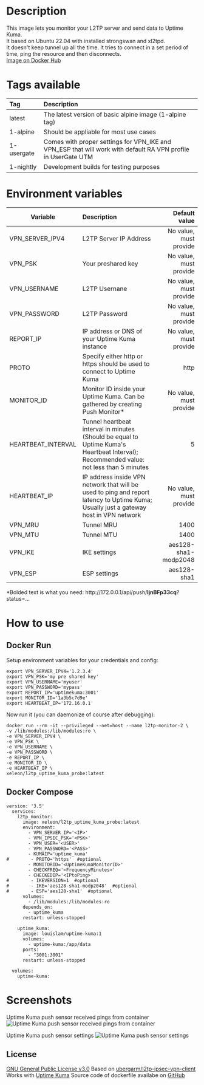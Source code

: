 # Description
This image lets you monitor your L2TP server and send data to Uptime Kuma.\
It based on Ubuntu 22.04 with installed strongswan and xl2tpd.\
It doesn't keep tunnel up all the time. It tries to connect in a set period of time, ping the resource and then disconnects.\
[Image on Docker Hub](https://hub.docker.com/r/xeleon/l2tp_uptime_kuma_probe)

# Tags available
| Tag | Description |
| :---------------- | :-------------------|
| latest | The latest version of basic alpine image (1-alpine tag) |
| 1-alpine | Should be appliable for most use cases |
| 1-usergate | Comes with proper settings for VPN_IKE and VPN_ESP that will work with default RA VPN profile in UserGate UTM |
| 1-nightly | Development builds for testing purposes |

# Environment variables
|  Variable | Description | Default value |
| ------------- |:-------------| -----:|
| VPN_SERVER_IPV4 | L2TP Server IP Address | No value, must provide |
| VPN_PSK                              | Your preshared key |   No value, must provide|
| VPN_USERNAME                | L2TP Usernane      |    No value, must provide|
| VPN_PASSWORD                | L2TP Password      |    No value, must provide |
| REPORT_IP                          | IP address or DNS of your Uptime Kuma instance | No value, must provide | 
| PROTO                                  | Specify either http or https should be used to connect to Uptime Kuma | http |
| MONITOR_ID                       | Monitor ID inside your Uptime Kuma. Can be gathered by creating Push Monitor*  |    No value, must provide|
| HEARTBEAT_INTERVAL    | Tunnel heartbeat interval in minutes (Should be equal to Uptime Kuma's Heartbeat Interval); Recommended value: not less than 5 minutes |    5 |
| HEARTBEAT_IP                   | IP address inside VPN network that will be used to ping and report latency to Uptime Kuma; Usually just a gateway host in VPN network |    No value, must provide |
| VPN_MRU                            | Tunnel MRU  | 1400 |
| VPN_MTU                            | Tunnel MTU  | 1400 |
| VPN_IKE                               | IKE settings |    aes128-sha1-modp2048 |
| VPN_ESP                             | ESP settings |    aes128-sha1 |


*Bolded text is what you need: http:\/\/172.0.0.1/api/push/**IjnBFp33cq**?status=...

# How to use
## Docker Run
Setup environment variables for your credentials and config:
``` 
export VPN_SERVER_IPV4='1.2.3.4'
export VPN_PSK='my pre shared key'
export VPN_USERNAME='myuser'
export VPN_PASSWORD='mypass'
export REPORT_IP='uptimekuma:3001'
export MONITOR_ID='1a3b5c7d9e'
export HEARTBEAT_IP='172.16.0.1'
```
Now run it (you can daemonize of course after debugging):
```
docker run --rm -it --privileged --net=host --name l2tp-monitor-2 \
-v /lib/modules:/lib/modules:ro \
-e VPN_SERVER_IPV4 \
-e VPN_PSK \
-e VPN_USERNAME \
-e VPN_PASSWORD \
-e REPORT_IP \
-e MONITOR_ID \
-e HEARTBEAT_IP \
xeleon/l2tp_uptime_kuma_probe:latest
```
## Docker Compose
```
version: '3.5'
  services:
    l2tp_monitor:
      image: xeleon/l2tp_uptime_kuma_probe:latest
      environment:
        - VPN_SERVER_IP='<IP>'
        - VPN_IPSEC_PSK='<PSK>'
        - VPN_USER='<USER>'
        - VPN_PASSWORD='<PASS>'
        - KUMAIP='uptime_kuma'
#        - PROTO='https'  #optional
        - MONITORID='<UptimeKumaMonitorID>'
        - CHECKFREQ='<FrequencyMinutes>'
        - CHECKEDIP='<IPtoPing>'
#        - IKEVERSION=1  #optional
#        - IKE='aes128-sha1-modp2048'  #optional
#        - ESP='aes128-sha1'  #optional
      volumes:
        - /lib/modules:/lib/modules:ro
      depends_on:
        - uptime_kuma
      restart: unless-stopped

    uptime_kuma:
      image: louislam/uptime-kuma:1
      volumes:
        - uptime-kuma:/app/data
      ports:
        - "3001:3001"
      restart: unless-stopped

  volumes:
    uptime-kuma:
```

# Screenshots
Uptime Kuma push sensor received pings from container
![Uptime Kuma push sensor received pings from container](https://i.imgur.com/eeyFsFD.png)

Uptime Kuma push sensor settings
![Uptime Kuma push sensor settings](https://imgur.com/RIarqbb.png)

## License
[GNU General Public License v3.0](https://github.com/xe-leon/l2tp_uptime_kuma_probe/blob/master/LICENSE)
Based on [ubergarm/l2tp-ipsec-vpn-client](https://hub.docker.com/r/ubergarm/l2tp-ipsec-vpn-client)
Works with [Uptime Kuma](https://hub.docker.com/r/louislam/uptime-kuma)
Source code of dockerfile availabe on [GitHub](https://github.com/)
